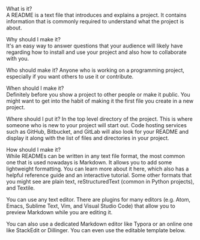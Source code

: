  
What is it?          
A README is a text file that introduces and explains a project. It contains information that is commonly required to understand what the project is about.
         
Why should I make it?    
It's an easy way to answer questions that your audience will likely have regarding how to install and use your project and also how to collaborate with you.
       
Who should make it? 
Anyone who is working on a programming project, especially if you want others to use it or contribute.
          
When should I make it?       
Definitely before you show a project to other people or make it public. You might want to get into the habit of making it the first file you create in a new project.
   
Where should I put it? 
In the top level directory of the project. This is where someone who is new to your project will start out. Code hosting services such as GitHub, Bitbucket, and GitLab will also look for your README and display it along with the list of files and directories in your project.
   
How should I make it?  
While READMEs can be written in any text file format, the most common one that is used nowadays is Markdown. It allows you to add some lightweight formatting. You can learn more about it here, which also has a helpful reference guide and an interactive tutorial. Some other formats that you might see are plain text, reStructuredText (common in Python projects), and Textile.

You can use any text editor. There are plugins for many editors (e.g. Atom, Emacs, Sublime Text, Vim, and Visual Studio Code) that allow you to preview Markdown while you are editing it.

You can also use a dedicated Markdown editor like Typora or an online one like StackEdit or Dillinger. You can even use the editable template below.
 
